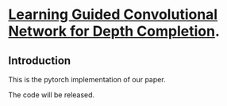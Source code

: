 # [Learning Guided Convolutional Network for Depth Completion](https://arxiv.org/pdf/1908.01238).


## Introduction

This is the pytorch implementation of our paper.

The code will be released.


